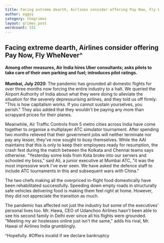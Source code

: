 ```yaml
---
title: Facing extreme dearth, Airlines consider offering Pay Now, Fly WheNever
author: eggsy
category: thegrimes
layout: grimes_post
wordcount: 331
---
```


## Facing extreme dearth, Airlines consider offering Pay Now, Fly WheNever^

#### Among other measures, Air India hires Uber consultants; asks pilots to take care of their own parking and fuel; introduces pilot ratings.

**Mumbai, July 2020**: The pandemic has grounded all domestic flights for over three months now forcing the entire industry to a halt. We queried the Airport Authority of India about what they were doing to alleviate the situation for the severely depressurising airlines, and they told us off firmly: "This is how capitalism works. If you cannot sustain yourselves, you perish." They also added that they wouldn't be paying any more than scrapyard prices for their planes.

Meanwhile, Air Traffic Controls from 5 metro cities across India have come together to organise a multiplayer ATC simulator tournament. After spending two months relieved that their government jobs will neither terminate nor pay any lesser, they've now sought to busy themselves. While the AAI maintains that this is only to keep their employees ready for resumption, the crash fest during the match between the Kolkata and Chennai teams says otherwise. "Yesterday some kids from Kota broke into our servers and schooled my boss," said Ali, a junior executive at Mumbai ATC, "it was the most impressive work I've ever seen. We have asked the defence staff to include ATC tournaments in this and subsequent wars with China."

The two chefs making all the overpriced in-flight food domestically have been rehabilitated successfully. Speeding down empty roads in structurally safe vehicles delivering food is making them feel right at home. However, they did not appreciate the transition as much.

The pandemic has affected not just the industry but some of the executives' personal lives too. Mr. Hawa, CEO of Udanchoo Airlines hasn't been able to see his second family in Delhi ever since all his flights were grounded. "Meeting my air hostesses online just isn't the same," adds his rival, Mr. Hawai of Airlines India grumblingly.

^Hopefully. #Offers invalid if we declare bankruptcy